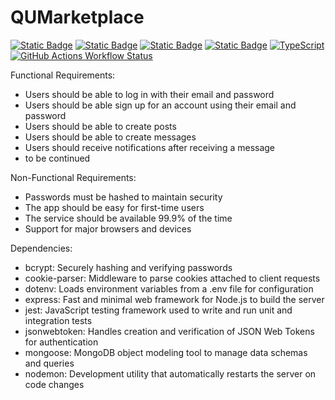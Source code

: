 # QUMarketplace

[![Static Badge](https://img.shields.io/badge/React-09d9fe?style=for-the-badge&logo=react&logoColor=white)](https://react.dev/)
[![Static Badge](https://img.shields.io/badge/MongoDB-4EA94B?style=for-the-badge&logo=mongodb&logoColor=white)](https://www.mongodb.com/)
[![Static Badge](https://img.shields.io/badge/Express-000000?style=for-the-badge&logo=express&logoColor=white)](https://expressjs.com/)
[![Static Badge](https://img.shields.io/badge/JavaScript-F7DF1E?style=for-the-badge&logo=javascript&logoColor=black)](https://developer.mozilla.org/en-US/docs/Web/JavaScript)
[![TypeScript](https://img.shields.io/badge/TypeScript-3178C6?style=for-the-badge&logo=typescript&logoColor=white)](https://www.typescriptlang.org/)
[![GitHub Actions Workflow Status](https://img.shields.io/github/actions/workflow/status/spencerhum04/QUMarketplace/unit-tests.yml?style=for-the-badge&label=Unit%20Tests)](https://github.com/spencerhum04/QUMarketplace/blob/main/.github/workflows/unit-tests.yml)


Functional Requirements:
- Users should be able to log in with their email and password
- Users should be able sign up for an account using their email and password
- Users should be able to create posts
- Users should be able to create messages
- Users should receive notifications after receiving a message
- to be continued

Non-Functional Requirements:
- Passwords must be hashed to maintain security
- The app should be easy for first-time users
- The service should be available 99.9% of the time
- Support for major browsers and devices

Dependencies:
- bcrypt: Securely hashing and verifying passwords
- cookie-parser: Middleware to parse cookies attached to client requests
- dotenv: Loads environment variables from a .env file for configuration
- express: Fast and minimal web framework for Node.js to build the server
- jest: JavaScript testing framework used to write and run unit and integration tests
- jsonwebtoken: Handles creation and verification of JSON Web Tokens for authentication
- mongoose: MongoDB object modeling tool to manage data schemas and queries
- nodemon: Development utility that automatically restarts the server on code changes
